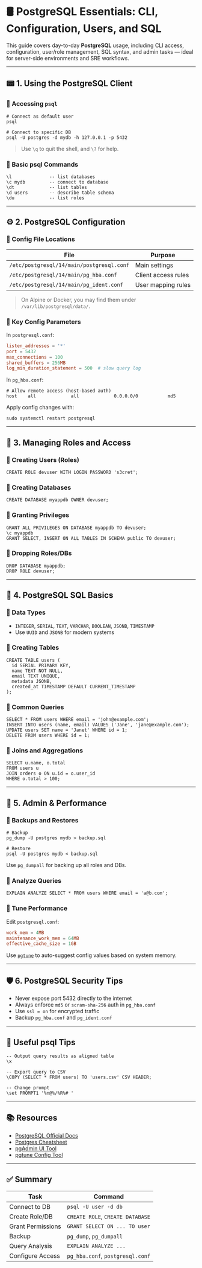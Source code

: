 # 🛢️ PostgreSQL Essentials: CLI, Configuration, Users, and SQL

This guide covers day-to-day **PostgreSQL** usage, including CLI access, configuration, user/role management, SQL syntax, and admin tasks — ideal for server-side environments and SRE workflows.

---

## 📟 1. Using the PostgreSQL Client

### 🔹 Accessing `psql`

```
# Connect as default user
psql

# Connect to specific DB
psql -U postgres -d mydb -h 127.0.0.1 -p 5432
```

> Use `\q` to quit the shell, and `\?` for help.

### 🔹 Basic psql Commands

```
\l              -- list databases
\c mydb         -- connect to database
\dt             -- list tables
\d users        -- describe table schema
\du             -- list roles
```

---

## ⚙️ 2. PostgreSQL Configuration

### 🔹 Config File Locations

| File                     | Purpose                          |
|--------------------------|----------------------------------|
| `/etc/postgresql/14/main/postgresql.conf` | Main settings     |
| `/etc/postgresql/14/main/pg_hba.conf`     | Client access rules |
| `/etc/postgresql/14/main/pg_ident.conf`   | User mapping rules |

> On Alpine or Docker, you may find them under `/var/lib/postgresql/data/`.

### 🔹 Key Config Parameters

In `postgresql.conf`:

```conf
listen_addresses = '*'
port = 5432
max_connections = 100
shared_buffers = 256MB
log_min_duration_statement = 500  # slow query log
```

In `pg_hba.conf`:

```
# Allow remote access (host-based auth)
host    all             all             0.0.0.0/0           md5
```

Apply config changes with:

```
sudo systemctl restart postgresql
```

---

## 👤 3. Managing Roles and Access

### 🔹 Creating Users (Roles)

```
CREATE ROLE devuser WITH LOGIN PASSWORD 's3cret';
```

### 🔹 Creating Databases

```
CREATE DATABASE myappdb OWNER devuser;
```

### 🔹 Granting Privileges

```
GRANT ALL PRIVILEGES ON DATABASE myappdb TO devuser;
\c myappdb
GRANT SELECT, INSERT ON ALL TABLES IN SCHEMA public TO devuser;
```

### 🔹 Dropping Roles/DBs

```
DROP DATABASE myappdb;
DROP ROLE devuser;
```

---

## 🧠 4. PostgreSQL SQL Basics

### 🔹 Data Types

- `INTEGER`, `SERIAL`, `TEXT`, `VARCHAR`, `BOOLEAN`, `JSONB`, `TIMESTAMP`
- Use `UUID` and `JSONB` for modern systems

### 🔹 Creating Tables

```
CREATE TABLE users (
  id SERIAL PRIMARY KEY,
  name TEXT NOT NULL,
  email TEXT UNIQUE,
  metadata JSONB,
  created_at TIMESTAMP DEFAULT CURRENT_TIMESTAMP
);
```

### 🔹 Common Queries

```
SELECT * FROM users WHERE email = 'john@example.com';
INSERT INTO users (name, email) VALUES ('Jane', 'jane@example.com');
UPDATE users SET name = 'Janet' WHERE id = 1;
DELETE FROM users WHERE id = 1;
```

### 🔹 Joins and Aggregations

```
SELECT u.name, o.total
FROM users u
JOIN orders o ON u.id = o.user_id
WHERE o.total > 100;
```

---

## 🧪 5. Admin & Performance

### 🔹 Backups and Restores

```
# Backup
pg_dump -U postgres mydb > backup.sql

# Restore
psql -U postgres mydb < backup.sql
```

Use `pg_dumpall` for backing up all roles and DBs.

### 🔹 Analyze Queries

```
EXPLAIN ANALYZE SELECT * FROM users WHERE email = 'a@b.com';
```

### 🔹 Tune Performance

Edit `postgresql.conf`:

```conf
work_mem = 4MB
maintenance_work_mem = 64MB
effective_cache_size = 1GB
```

Use [`pgtune`](https://pgtune.leopard.in.ua/) to auto-suggest config values based on system memory.

---

## 🛡️ 6. PostgreSQL Security Tips

- Never expose port 5432 directly to the internet
- Always enforce `md5` or `scram-sha-256` auth in `pg_hba.conf`
- Use `ssl = on` for encrypted traffic
- Backup `pg_hba.conf` and `pg_ident.conf`

---

## 🧰 Useful psql Tips

```
-- Output query results as aligned table
\x

-- Export query to CSV
\COPY (SELECT * FROM users) TO 'users.csv' CSV HEADER;

-- Change prompt
\set PROMPT1 '%n@%/%R%# '
```

---

## 📚 Resources

- [PostgreSQL Official Docs](https://www.postgresql.org/docs/)
- [Postgres Cheatsheet](https://www.postgresqltutorial.com/)
- [pgAdmin UI Tool](https://www.pgadmin.org/)
- [pgtune Config Tool](https://pgtune.leopard.in.ua/)

---

## ✅ Summary

| Task                 | Command                                    |
|----------------------|--------------------------------------------|
| Connect to DB        | `psql -U user -d db`                       |
| Create Role/DB       | `CREATE ROLE`, `CREATE DATABASE`           |
| Grant Permissions    | `GRANT SELECT ON ... TO user`              |
| Backup               | `pg_dump`, `pg_dumpall`                    |
| Query Analysis       | `EXPLAIN ANALYZE ...`                      |
| Configure Access     | `pg_hba.conf`, `postgresql.conf`           |
